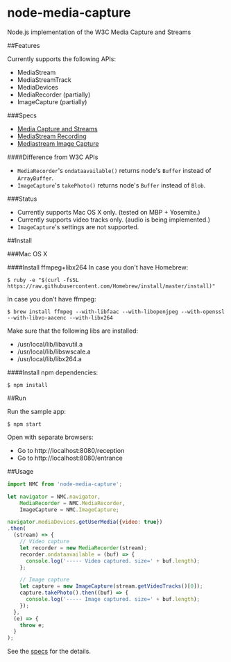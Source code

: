 # node-media-capture
Node.js implementation of the W3C Media Capture and Streams

##Features

Currently supports the following APIs:
* MediaStream
* MediaStreamTrack
* MediaDevices
* MediaRecorder (partially)
* ImageCapture (partially)

###Specs

* [Media Capture and Streams](http://w3c.github.io/mediacapture-main/)
* [MediaStream Recording](http://w3c.github.io/mediacapture-record/MediaRecorder.html)
* [Mediastream Image Capture](http://w3c.github.io/mediacapture-image/index.html)

####Difference from W3C APIs

* `MediaRecorder`'s `ondataavailable()` returns node's `Buffer` instead of `ArrayBuffer`.
* `ImageCapture`'s `takePhoto()` returns node's `Buffer` instead of `Blob`.

###Status

* Currently supports Mac OS X only. (tested on MBP + Yosemite.)
* Currently supports video tracks only. (audio is being implemented.)
* `ImageCapture`'s settings are not supported.

##Install

###Mac OS X

####Install ffmpeg+libx264
In case you don't have Homebrew:

```
$ ruby -e "$(curl -fsSL https://raw.githubusercontent.com/Homebrew/install/master/install)"
```

In case you don't have ffmpeg:

```
$ brew install ffmpeg --with-libfaac --with-libopenjpeg --with-openssl --with-libvo-aacenc --with-libx264
```

Make sure that the following libs are installed:

* /usr/local/lib/libavutil.a
* /usr/local/lib/libswscale.a
* /usr/local/lib/libx264.a

####Install npm dependencies:

```
$ npm install
```

##Run

Run the sample app:

```
$ npm start
```

Open with separate browsers:
* Go to http://localhost:8080/reception
* Go to http://localhost:8080/entrance

##Usage

```js
import NMC from 'node-media-capture';

let navigator = NMC.navigator,
    MediaRecorder = NMC.MediaRecorder,
    ImageCapture = NMC.ImageCapture;

navigator.mediaDevices.getUserMedia({video: true})
.then(
  (stream) => {
    // Video capture
    let recorder = new MediaRecorder(stream);
    recorder.ondataavailable = (buf) => {
      console.log('----- Video captured. size=' + buf.length);
    };

    // Image capture
    let capture = new ImageCapture(stream.getVideoTracks()[0]);
    capture.takePhoto().then((buf) => {
      console.log('----- Image captured. size=' + buf.length);
    });
  },
  (e) => {
    throw e;
  }
);
```

See the [specs](#specs) for the details.
